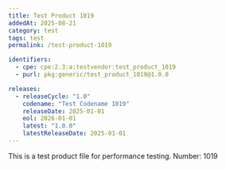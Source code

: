 ```yaml
---
title: Test Product 1019
addedAt: 2025-08-21
category: test
tags: test
permalink: /test-product-1019

identifiers:
  - cpe: cpe:2.3:a:testvendor:test_product_1019
  - purl: pkg:generic/test_product_1019@1.0.0

releases:
  - releaseCycle: "1.0"
    codename: "Test Codename 1019"
    releaseDate: 2025-01-01
    eol: 2026-01-01
    latest: "1.0.0"
    latestReleaseDate: 2025-01-01
---
```


This is a test product file for performance testing. Number: 1019
